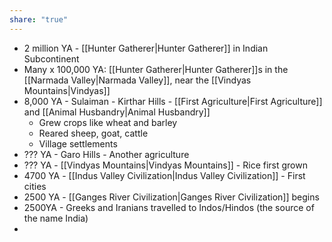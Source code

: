 ```yaml
---
share: "true"
---
```


- 2 million YA - [[Hunter Gatherer|Hunter Gatherer]] in Indian Subcontinent
- Many x 100,000 YA: [[Hunter Gatherer|Hunter Gatherer]]s in the [[Narmada Valley|Narmada Valley]], near the [[Vindyas Mountains|Vindyas]]
- 8,000 YA - Sulaiman - Kirthar Hills - [[First Agriculture|First Agriculture]] and [[Animal Husbandry|Animal Husbandry]] 
	- Grew crops like wheat and barley
	- Reared sheep, goat, cattle
	- Village settlements
- ??? YA - Garo Hills - Another agriculture
- ??? YA - [[Vindyas Mountains|Vindyas Mountains]] - Rice first grown 
- 4700 YA - [[Indus Valley Civilization|Indus Valley Civilization]] - First cities
- 2500 YA - [[Ganges River Civilization|Ganges River Civilization]] begins
- 2500YA - Greeks and Iranians travelled to Indos/Hindos (the source of the name India)
- 